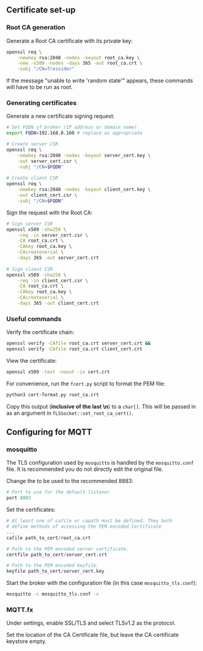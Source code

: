 ## Certificate set-up

### Root CA generation

Generate a Root CA certificate with its private key:

```bash
openssl req \
    -newkey rsa:2048 -nodes -keyout root_ca.key \
    -new -x509 -nodes -days 365 -out root_ca.crt \
    -subj "/CN=Tressider"
```

If the message "unable to write 'random state'" appears, these commands will have to be run as root.

### Generating certificates

Generate a new certificate signing request:

```bash
# Set FQDN of broker (IP address or domain name)
export FQDN=192.168.8.160 # replace as appropriate

# Create server CSR
openssl req \
    -newkey rsa:2048 -nodes -keyout server_cert.key \
    -out server_cert.csr \
    -subj "/CN=$FQDN"
    
# Create client CSR
openssl req \
    -newkey rsa:2048 -nodes -keyout client_cert.key \
    -out client_cert.csr \
    -subj "/CN=$FQDN"
```

Sign the request with the Root CA:

```bash
# Sign server CSR
openssl x509 -sha256 \
    -req -in server_cert.csr \
    -CA root_ca.crt \
    -CAkey root_ca.key \
    -CAcreateserial \
    -days 365 -out server_cert.crt
    
# Sign client CSR
openssl x509 -sha256 \
    -req -in client_cert.csr \
    -CA root_ca.crt \
    -CAkey root_ca.key \
    -CAcreateserial \
    -days 365 -out client_cert.crt
```

### Useful commands

Verify the certificate chain:

```bash
openssl verify -CAfile root_ca.crt server_cert.crt &&
openssl verify -CAfile root_ca.crt client_cert.crt
```

View the certificate:

```bash
openssl x509 -text -noout -in cert.crt
```

For convenience, run the `fcert.py` script to format the PEM file:

```bash
python3 cert-format.py root_ca.crt
```

Copy this output (**inclusive of the last \n**) to a `char[]`. This will be passed in as an argument in `TLSSocket::set_root_ca_cert()`.

## Configuring for MQTT

### mosquitto

The TLS configuration used by `mosquitto` is handled by the `mosquitto.conf` file. It is recommended you do not directly edit the original file.

Change the to be used to the recommended 8883:

```python
# Port to use for the default listener
port 8883
```

Set the certificates:

```python
# At least one of cafile or capath must be defined. They both
# define methods of accessing the PEM encoded Certificate
...
cafile path_to_cert/root_ca.crt

# Path to the PEM encoded server certificate.
certfile path_to_cert/server_cert.crt

# Path to the PEM encoded keyfile.
keyfile path_to_cert/server_cert.key
```

Start the broker with the configuration file (in this case `mosquitto_tls.conf`):

```bash
mosquitto -c mosquitto_tls.conf -v
```

### MQTT.fx

Under settings, enable SSL/TLS and select TLSv1.2 as the protocol.

Set the location of the CA Certificate file, but leave the CA certificate keystore empty.